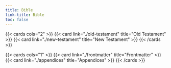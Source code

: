 ```yaml
---
title: Bible
link-title: Bible
toc: false
---
```


{{< cards cols="2" >}}
  {{< card link="./old-testament" title="Old Testament" >}}
  {{< card link="./new-testament" title="New Testament" >}}
{{< /cards >}}

{{< cards cols="1" >}}
  {{< card link="./frontmatter" title="Frontmatter" >}}
  {{< card link="./appendices" title="Appendices" >}}
{{< /cards >}}

